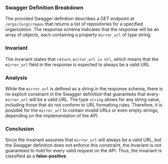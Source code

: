 ### Swagger Definition Breakdown
The provided Swagger definition describes a GET endpoint at `/orgs/{org}/repos` that returns a list of repositories for a specified organization. The response schema indicates that the response will be an array of objects, each containing a property `mirror_url` of type string.

### Invariant
The invariant states that `return.mirror_url is Url`, which means that the `mirror_url` field in the response is expected to always be a valid URL.

### Analysis
While the `mirror_url` is defined as a string in the response schema, there is no explicit constraint in the Swagger definition that guarantees that every `mirror_url` will be a valid URL. The type `string` allows for any string value, including those that do not conform to URL formatting rules. Therefore, it is possible for the `mirror_url` to contain invalid URLs or even empty strings, depending on the implementation of the API.

### Conclusion
Since the invariant assumes that `mirror_url` will always be a valid URL, but the Swagger definition does not enforce this constraint, the invariant is not guaranteed to hold for every valid request on the API. Thus, the invariant is classified as a **false-positive**.
